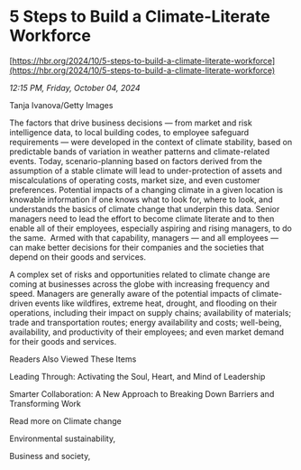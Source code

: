 # 5 Steps to Build a Climate-Literate Workforce

[https://hbr.org/2024/10/5-steps-to-build-a-climate-literate-workforce](https://hbr.org/2024/10/5-steps-to-build-a-climate-literate-workforce)

*12:15 PM, Friday, October 04, 2024*

Tanja Ivanova/Getty Images

The factors that drive business decisions — from market and risk intelligence data, to local building codes, to employee safeguard requirements — were developed in the context of climate stability, based on predictable bands of variation in weather patterns and climate-related events. Today, scenario-planning based on factors derived from the assumption of a stable climate will lead to under-protection of assets and miscalculations of operating costs, market size, and even customer preferences. Potential impacts of a changing climate in a given location is knowable information if one knows what to look for, where to look, and understands the basics of climate change that underpin this data. Senior managers need to lead the effort to become climate literate and to then enable all of their employees, especially aspiring and rising managers, to do the same.  Armed with that capability, managers — and all employees — can make better decisions for their companies and the societies that depend on their goods and services.

A complex set of risks and opportunities related to climate change are coming at businesses across the globe with increasing frequency and speed. Managers are generally aware of the potential impacts of climate-driven events like wildfires, extreme heat, drought, and flooding on their operations, including their impact on supply chains; availability of materials; trade and transportation routes; energy availability and costs; well-being, availability, and productivity of their employees; and even market demand for their goods and services.

Readers Also Viewed These Items

Leading Through: Activating the Soul, Heart, and Mind of Leadership

Smarter Collaboration: A New Approach to Breaking Down Barriers and Transforming Work

Read more on Climate change

Environmental sustainability,

Business and society,

